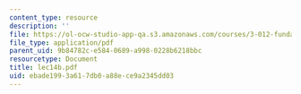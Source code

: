 ```yaml
---
content_type: resource
description: ''
file: https://ol-ocw-studio-app-qa.s3.amazonaws.com/courses/3-012-fundamentals-of-materials-science-fall-2005/ebade1993a617db0a88ece9a2345dd03_lec14b.pdf
file_type: application/pdf
parent_uid: 9b84782c-e584-0689-a998-0228b6218bbc
resourcetype: Document
title: lec14b.pdf
uid: ebade199-3a61-7db0-a88e-ce9a2345dd03
---
```

